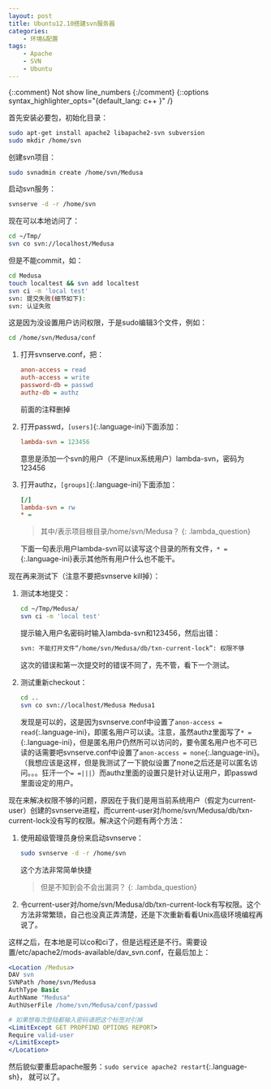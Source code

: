 ```yaml
---
layout: post
title: Ubuntu12.10搭建svn服务器
categories:
    - 环境&配置
tags:
    - Apache
    - SVN
    - Ubuntu
---
```


{::comment} Not show line_numbers {:/comment}
{::options syntax_highlighter_opts="{default_lang: c++ \}" /}

首先安装必要包，初始化目录：

```sh
sudo apt-get install apache2 libapache2-svn subversion
sudo mkdir /home/svn
```

创建svn项目：

```sh
sudo svnadmin create /home/svn/Medusa
```

启动svn服务：

```sh
svnserve -d -r /home/svn
```

现在可以本地访问了：

```sh
cd ~/Tmp/
svn co svn://localhost/Medusa
```

但是不能commit，如：

```sh
cd Medusa
touch localtest && svn add localtest
svn ci -m 'local test'
svn: 提交失败(细节如下):
svn: 认证失败
```

这是因为没设置用户访问权限，于是sudo编辑3个文件，例如：

```sh
cd /home/svn/Medusa/conf
```

1. 打开svnserve.conf，把：
   ```ini
   anon-access = read
   auth-access = write
   password-db = passwd
   authz-db = authz
   ```

   前面的注释删掉
2. 打开passwd，`[users]`{:.language-ini}下面添加：

   ```ini
   lambda-svn = 123456
   ```

   意思是添加一个svn的用户（不是linux系统用户）lambda-svn，密码为123456
3. 打开authz，`[groups]`{:.language-ini}下面添加：

   ```ini
   [/]
   lambda-svn = rw
   * =
   ```

   > 其中/表示项目根目录/home/svn/Medusa？
     {: .lambda_question}
   
   下面一句表示用户lambda-svn可以读写这个目录的所有文件，`* = `{:.language-ini}表示其他所有用户什么也不能干。

现在再来测试下（注意不要把svnserve kill掉）：

1. 测试本地提交：

   ```sh
   cd ~/Tmp/Medusa/
   svn ci -m 'local test'
   ```

   提示输入用户名密码时输入lambda-svn和123456，然后出错：

   ```sh
   svn: 不能打开文件“/home/svn/Medusa/db/txn-current-lock”: 权限不够
   ```

   这次的错误和第一次提交时的错误不同了，先不管，看下一个测试。
2. 测试重新checkout：

   ```sh
   cd ..
   svn co svn://localhost/Medusa Medusa1
   ```

   发现是可以的，这是因为svnserve.conf中设置了`anon-access = read`{:.language-ini}，即匿名用户可以读。注意，虽然authz里面写了`* = `{:.language-ini}，但是匿名用户仍然所可以访问的，要令匿名用户也不可已读的话需要吧svnserve.conf中设置了`anon-access = none`{:.language-ini}。（我想应该是这样，但是我测试了一下貌似设置了none之后还是可以匿名访问。。。狂汗一个`= =|||`）而authz里面的设置只是针对认证用户，即passwd里面设定的用户。

现在来解决权限不够的问题，原因在于我们是用当前系统用户（假定为current-user）创建的svnserve进程，而current-user对/home/svn/Medusa/db/txn-current-lock没有写的权限。解决这个问题有两个方法：

1. 使用超级管理员身份来启动svnserve：

   ```sh
   sudo svnserve -d -r /home/svn
   ```

   这个方法非常简单快捷
   
   > 但是不知到会不会出漏洞？
     {: .lambda_question}
2. 令current-user对/home/svn/Medusa/db/txn-current-lock有写权限。这个方法非常繁琐，自己也没真正弄清楚，还是下次重新看看Unix高级环境编程再说了。

这样之后，在本地是可以co和ci了，但是远程还是不行。需要设置/etc/apache2/mods-available/dav_svn.conf，在最后加上：

```apache
<Location /Medusa>
DAV svn
SVNPath /home/svn/Medusa
AuthType Basic
AuthName "Medusa"
AuthUserFile /home/svn/Medusa/conf/passwd

# 如果想每次登陆都输入密码请把这个标签对引掉
<LimitExcept GET PROPFIND OPTIONS REPORT>
Require valid-user
</LimitExcept>
</Location>
```

然后貌似要重启apache服务：`sudo service apache2 restart`{:.language-sh}， 就可以了。
